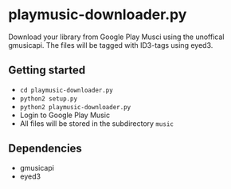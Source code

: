 # playmusic-downloader.py
Download your library from Google Play Musci using the unoffical gmusicapi.
The files will be tagged with ID3-tags using eyed3.

## Getting started
* `cd playmusic-downloader.py`
* `python2 setup.py`
* `python2 playmusic-downloader.py`
* Login to Google Play Music
* All files will be stored in the subdirectory `music`

## Dependencies
* gmusicapi
* eyed3
